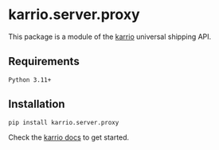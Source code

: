 # karrio.server.proxy

This package is a module of the [karrio](https://pypi.org/project/karrio.server) universal shipping API.

## Requirements

`Python 3.11+`

## Installation

```bash
pip install karrio.server.proxy
```

Check the [karrio docs](https://docs.karrio.io) to get started.
